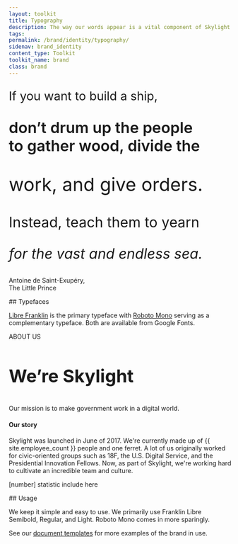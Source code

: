 ```yaml
---
layout: toolkit
title: Typography
description: The way our words appear is a vital component of Skylight’s brand. Our typeface and its usage helps establish a strong visual identity, creates visual consistency across all mediums, and supports our brand’s overall tone.
tags:
permalink: /brand/identity/typography/
sidenav: brand_identity
content_type: Toolkit
toolkit_name: brand
class: brand
---
```


<link href="https://fonts.googleapis.com/css2?family=Libre+Franklin:ital,wght@0,300;0,500;0,700;1,300&display=swap" rel="stylesheet">

<div class="row brand__content-section">
<div class="col-md-8">
  <div class="section__container p-5 typography-example-1">
    <!-- <figure class="p-5">
      <img class="" src="/img/brand/identity/typography/typefaces.svg" alt="">
    </figure> -->
    <div class="typography--text-block">
      <p class="uppercase fw-700 text-primary" style="font-size: 1.7rem;">If you want to build a ship,</p>
      <p class="" style="font-weight: 600; font-size: 2.15rem;">don’t drum up the people<br>to gather wood, divide the</p>
      <p class="fw-500" style="font-size: 2.6rem;">work, and give orders.</p>
      <p class="" style="font-size: 2rem;">Instead, teach them to yearn</p>
      <p class="fw-300" style="font-size: 2rem;"><i>for the vast and endless sea.</i></p>
    </div>
    <p class="font-mono fw-300 mt-5">Antoine de Saint-Exupéry, <br>The Little Prince</p>
  </div>
</div>
<div class="col-md-4" markdown="1">
## Typefaces

[Libre Franklin](https://fonts.google.com/specimen/Libre+Franklin?query=fran&preview.text_type=custom) is the primary typeface with [Roboto Mono](https://fonts.google.com/specimen/Roboto+Mono?query=roboto+mono&preview.text_type=custom) serving as a complementary typeface. Both are available from Google Fonts.
</div>
</div>

<div class="row brand__content-section">
<div class="col-md-8">
  <div class="section__container p-5">
    <!-- <figure class="p-5">
      <img class="" src="/img/brand/identity/typography/usage.svg" alt="">
    </figure> -->
    <p class="kicker" style="font-weight: 400;">ABOUT US</p>
    <h3 class="text-primary my-0" style="font-size: 2.5rem;">We’re Skylight</h3>
    <p class="font-lg fw-300">Our mission is to make government work in a digital world.</p>
    <h4>Our story</h4>
    <p>Skylight was launched in June of 2017. We're currently made up of {{ site.employee_count }} people and one ferret. A lot of us originally worked for civic-oriented groups such as 18F, the U.S. Digital Service, and the Presidential Innovation Fellows. Now, as part of Skylight, we're working hard to cultivate an incredible team and culture.</p>
    <p class="font-mono mt-5">[number] statistic include here</p>
  </div>
</div>
<div class="col-md-4" markdown="1">
## Usage

We keep it simple and easy to use. We primarily use Franklin Libre Semibold, Regular, and Light. Roboto Mono comes in more sparingly.

See our [document templates](/brand/resources/templates/) for more examples of the brand in use.
</div>
</div>
